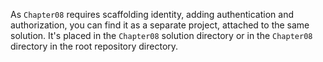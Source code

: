 As `Chapter08` requires scaffolding identity, adding authentication and authorization, you can find it as a separate project, attached to the same solution.
It's placed in the `Chapter08` solution directory or in the `Chapter08` directory in the root repository directory.